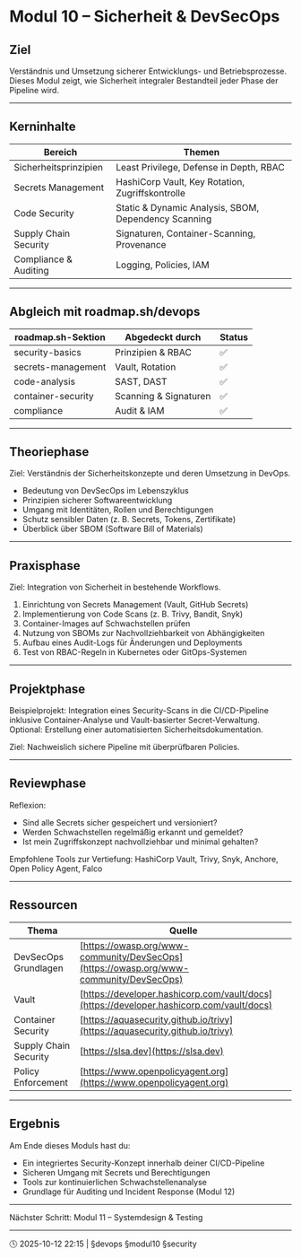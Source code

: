 # Modul 10 – Sicherheit & DevSecOps

## Ziel

Verständnis und Umsetzung sicherer Entwicklungs- und Betriebsprozesse.
Dieses Modul zeigt, wie Sicherheit integraler Bestandteil jeder Phase der Pipeline wird.

---

## Kerninhalte

| Bereich               | Themen                                               |
| --------------------- | ---------------------------------------------------- |
| Sicherheitsprinzipien | Least Privilege, Defense in Depth, RBAC              |
| Secrets Management    | HashiCorp Vault, Key Rotation, Zugriffskontrolle     |
| Code Security         | Static & Dynamic Analysis, SBOM, Dependency Scanning |
| Supply Chain Security | Signaturen, Container-Scanning, Provenance           |
| Compliance & Auditing | Logging, Policies, IAM                               |

---

## Abgleich mit roadmap.sh/devops

| roadmap.sh-Sektion | Abgedeckt durch       | Status |
| ------------------ | --------------------- | ------ |
| security-basics    | Prinzipien & RBAC     | ✅      |
| secrets-management | Vault, Rotation       | ✅      |
| code-analysis      | SAST, DAST            | ✅      |
| container-security | Scanning & Signaturen | ✅      |
| compliance         | Audit & IAM           | ✅      |

---

## Theoriephase

Ziel: Verständnis der Sicherheitskonzepte und deren Umsetzung in DevOps.

* Bedeutung von DevSecOps im Lebenszyklus
* Prinzipien sicherer Softwareentwicklung
* Umgang mit Identitäten, Rollen und Berechtigungen
* Schutz sensibler Daten (z. B. Secrets, Tokens, Zertifikate)
* Überblick über SBOM (Software Bill of Materials)

---

## Praxisphase

Ziel: Integration von Sicherheit in bestehende Workflows.

1. Einrichtung von Secrets Management (Vault, GitHub Secrets)
2. Implementierung von Code Scans (z. B. Trivy, Bandit, Snyk)
3. Container-Images auf Schwachstellen prüfen
4. Nutzung von SBOMs zur Nachvollziehbarkeit von Abhängigkeiten
5. Aufbau eines Audit-Logs für Änderungen und Deployments
6. Test von RBAC-Regeln in Kubernetes oder GitOps-Systemen

---

## Projektphase

Beispielprojekt:
Integration eines Security-Scans in die CI/CD-Pipeline inklusive Container-Analyse und Vault-basierter Secret-Verwaltung.
Optional: Erstellung einer automatisierten Sicherheitsdokumentation.

Ziel: Nachweislich sichere Pipeline mit überprüfbaren Policies.

---

## Reviewphase

Reflexion:

* Sind alle Secrets sicher gespeichert und versioniert?
* Werden Schwachstellen regelmäßig erkannt und gemeldet?
* Ist mein Zugriffskonzept nachvollziehbar und minimal gehalten?

Empfohlene Tools zur Vertiefung:
HashiCorp Vault, Trivy, Snyk, Anchore, Open Policy Agent, Falco

---

## Ressourcen

| Thema                 | Quelle                                                                                   |
| --------------------- | ---------------------------------------------------------------------------------------- |
| DevSecOps Grundlagen  | [https://owasp.org/www-community/DevSecOps](https://owasp.org/www-community/DevSecOps)   |
| Vault                 | [https://developer.hashicorp.com/vault/docs](https://developer.hashicorp.com/vault/docs) |
| Container Security    | [https://aquasecurity.github.io/trivy](https://aquasecurity.github.io/trivy)             |
| Supply Chain Security | [https://slsa.dev](https://slsa.dev)                                                     |
| Policy Enforcement    | [https://www.openpolicyagent.org](https://www.openpolicyagent.org)                       |

---

## Ergebnis

Am Ende dieses Moduls hast du:

* Ein integriertes Security-Konzept innerhalb deiner CI/CD-Pipeline
* Sicheren Umgang mit Secrets und Berechtigungen
* Tools zur kontinuierlichen Schwachstellenanalyse
* Grundlage für Auditing und Incident Response (Modul 12)

---

Nächster Schritt: Modul 11 – Systemdesign & Testing

---

🕓 2025-10-12 22:15 | §devops §modul10 §security
